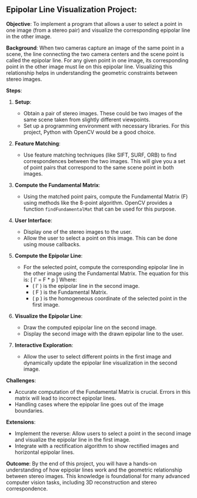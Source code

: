 ## Epipolar Line Visualization Project:

**Objective**: 
To implement a program that allows a user to select a point in one image (from a stereo pair) and visualize the corresponding epipolar line in the other image.

**Background**:
When two cameras capture an image of the same point in a scene, the line connecting the two camera centers and the scene point is called the epipolar line. For any given point in one image, its corresponding point in the other image must lie on this epipolar line. Visualizing this relationship helps in understanding the geometric constraints between stereo images.

**Steps**:

1. **Setup**:
   - Obtain a pair of stereo images. These could be two images of the same scene taken from slightly different viewpoints.
   - Set up a programming environment with necessary libraries. For this project, Python with OpenCV would be a good choice.

2. **Feature Matching**:
   - Use feature matching techniques (like SIFT, SURF, ORB) to find correspondences between the two images. This will give you a set of point pairs that correspond to the same scene point in both images.

3. **Compute the Fundamental Matrix**:
   - Using the matched point pairs, compute the Fundamental Matrix (F) using methods like the 8-point algorithm. OpenCV provides a function `findFundamentalMat` that can be used for this purpose.

4. **User Interface**:
   - Display one of the stereo images to the user.
   - Allow the user to select a point on this image. This can be done using mouse callbacks.

5. **Compute the Epipolar Line**:
   - For the selected point, compute the corresponding epipolar line in the other image using the Fundamental Matrix. The equation for this is: 
     \[ l' = F * p \]
     Where:
     - \( l' \) is the epipolar line in the second image.
     - \( F \) is the Fundamental Matrix.
     - \( p \) is the homogeneous coordinate of the selected point in the first image.

6. **Visualize the Epipolar Line**:
   - Draw the computed epipolar line on the second image.
   - Display the second image with the drawn epipolar line to the user.

7. **Interactive Exploration**:
   - Allow the user to select different points in the first image and dynamically update the epipolar line visualization in the second image.

**Challenges**:
   - Accurate computation of the Fundamental Matrix is crucial. Errors in this matrix will lead to incorrect epipolar lines.
   - Handling cases where the epipolar line goes out of the image boundaries.

**Extensions**:
   - Implement the reverse: Allow users to select a point in the second image and visualize the epipolar line in the first image.
   - Integrate with a rectification algorithm to show rectified images and horizontal epipolar lines.

**Outcome**:
By the end of this project, you will have a hands-on understanding of how epipolar lines work and the geometric relationship between stereo images. This knowledge is foundational for many advanced computer vision tasks, including 3D reconstruction and stereo correspondence.